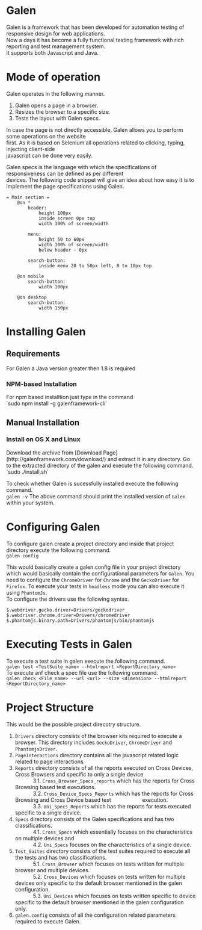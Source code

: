 # Galen
Galen is a framework that has been developed for automation testing of responsive design for web applications.<br>Now a days it has become a fully functional testing framework with rich reporting and test management system.<br>It supports both Javascript and Java.

# Mode of operation
Galen operates in the following manner.<br>
1. Galen opens a page in a browser.<br>
2. Resizes the browser to a specific size.<br>
3. Tests the layout with Galen specs.<br>

In case the page is not directly accessible, Galen allows you to perform some operations on the website<br> first. As it is based on Selenium all operations related to clicking, typing, injecting client-side<br> javascript can be done very easily.

Galen specs is the language with which the specifications of responsiveness can be defined as per different<br>devices. The following code snippet will give an idea about how easy it is to implement the page specifications using Galen.

```
= Main section =
    @on *
        header:
            height 100px 
            inside screen 0px top 
            width 100% of screen/width 

        menu:
            height 50 to 60px 
            width 100% of screen/width 
            below header ~ 0px 

        search-button:
            inside menu 20 to 50px left, 0 to 10px top 

    @on mobile
        search-button:
            width 100px 
         
    @on desktop 
        search-button:
            width 150px 
```

# Installing Galen
<h2>Requirements</h2>
For Galen a Java version greater then 1.8 is required
<br>
<h3>NPM-based Installation</h3>
For npm based installtion just type in the command<br>
`sudo npm install -g galenframework-cli`
<br>
<h2>Manual Installation</h2>
<h3>Install on OS X and Linux</h3>
Download the archive from [Download Page](http://galenframework.com/download/) and extract it in any directory. Go to the extracted directory of the galen and execute the following command.<br>
`sudo ./install.sh`

To check whether Galen is sucessfully installed execute the following command.<br>
`galen -v`
The above command should print the installed version of `Galen` within your system.

# Configuring Galen
To configure galen create a project directory and inside that project directory execute the following command.<br>
`galen config`<br>

This would basically create a galen.config file in your project directory which would basically contain the configurational parameters for `Galen`. You need to configure the `ChromeDriver` for `Chrome` and the `GeckoDriver` for `Firefox`. To execute your tests in `headless` mode you can also execute it using `PhantomJs`.<br>
To configure the drivers use the following syntax.
```
$.webdriver.gecko.driver=Drivers/geckodriver
$.webdriver.chrome.driver=Drivers/chromedriver
$.phantomjs.binary.path=Drivers/phantomjs/bin/phantomjs
```

# Executing Tests in Galen
To execute a test suite in galen execute the following command.<br>
`galen test <TestSuite_name> --htmlreport <ReportDirectory_name>`<br>
To execute anf check a spec file use the following command.<br>
`galen check <File_name> --url <url> --size <dimension> --htmlreport <ReportDirectory_name>`

# Project Structure
This would be the possible project direcotry structure.<br>
1. `Drivers` directory consists of the browser kits required to execute a browser. This directory includes `GeckoDriver`, `ChromeDriver` and `PhantomjsDriver`.<br>
2. `PageInteractions` directory contains all the javascript related logic related to page interactions.<br>
3. `Reports` directory consists of all the reports executed on Cross Devices, Cross Browsers and specific to only a single device<br>
   &nbsp;&nbsp;&nbsp;&nbsp;&nbsp;&nbsp;&nbsp;&nbsp;&nbsp;&nbsp;&nbsp;&nbsp;3.1. `Cross_Browser_Specs_reports` which has the reports for Cross Browsing based test executions.<br>
   &nbsp;&nbsp;&nbsp;&nbsp;&nbsp;&nbsp;&nbsp;&nbsp;&nbsp;&nbsp;&nbsp;&nbsp;3.2. `Cross_Device_Specs_Reports` which has the reports for Cross Browsing and Cross Device based test &nbsp;&nbsp;&nbsp;&nbsp;&nbsp;&nbsp;&nbsp;&nbsp;&nbsp;&nbsp;&nbsp;&nbsp;&nbsp;&nbsp;&nbsp;&nbsp;&nbsp;&nbsp;&nbsp;&nbsp;execution.<br>
   &nbsp;&nbsp;&nbsp;&nbsp;&nbsp;&nbsp;&nbsp;&nbsp;&nbsp;&nbsp;&nbsp;&nbsp;3.3. `Uni_Specs_Reports` which has the reports for tests executed specific to a single device.<br>
4. `Specs` directory consists of the Galen specifications and has two classifications.<br>
   &nbsp;&nbsp;&nbsp;&nbsp;&nbsp;&nbsp;&nbsp;&nbsp;&nbsp;&nbsp;&nbsp;&nbsp;4.1. `Cross_Specs` which essentially focuses on the characteristics on multiple devices and<br>
   &nbsp;&nbsp;&nbsp;&nbsp;&nbsp;&nbsp;&nbsp;&nbsp;&nbsp;&nbsp;&nbsp;&nbsp;4.2. `Uni_Specs` focuses on the characteristics of a single device.<br>
5. `Test_Suites` directory consists of the test suites required to execute all the tests and has two classifications.<br>
   &nbsp;&nbsp;&nbsp;&nbsp;&nbsp;&nbsp;&nbsp;&nbsp;&nbsp;&nbsp;&nbsp;&nbsp;5.1. `Cross_Browser` which focuses on tests written for multiple browser and multiple devices.<br>
   &nbsp;&nbsp;&nbsp;&nbsp;&nbsp;&nbsp;&nbsp;&nbsp;&nbsp;&nbsp;&nbsp;&nbsp;5.2. `Cross_Devices` which focuses on tests written for multiple devices only specific to the default browser mentioned in the galen configuration.<br>
   &nbsp;&nbsp;&nbsp;&nbsp;&nbsp;&nbsp;&nbsp;&nbsp;&nbsp;&nbsp;&nbsp;&nbsp;5.3. `Uni_Devices` which focuses on tests written specific to device specific to the default browser mentioned in the galen configuration only.<br>
6. `galen.config` consists of all the configuration related parameters required to execute Galen.<br> 